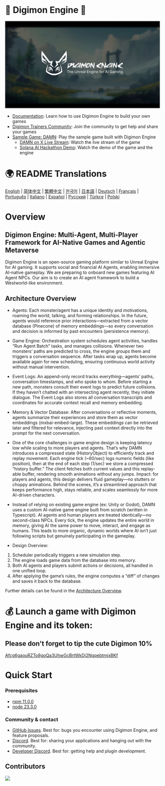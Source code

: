 # 👾 Digimon Engine 🧌

![Digimon Engine](./assets/digimon-engine.jpg)
- [Documentation](https://docs.digimon.tech/digimon): Learn how to use Digimon Engine to build your own games
- [Digimon Trainers Community](https://docs.digimon.tech/digimon/community/welcome-aboard-digimon-trainers): Join the community to get help and share your games
- [Sample Game: DAMN](https://damn.fun): Play the sample game built with Digimon Engine
  - [DAMN on X Live Stream](https://x.com/digimon_tech/live): Watch the live stream of the game
  - [Solana AI Hackathon Demo](https://www.youtube.com/watch?v=NNQWY-ByZww): Watch the demo of the game and the engine

# 🌍 README Translations
[English](./README.md) | [简体中文](./README.zh-CN.md) | [繁體中文](./README.zh-TW.md) | [한국어](./README.ko-KR.md) | [日本語](./README.ja-JP.md) | [Deutsch](./README.de-DE.md) | [Français](./README.fr-FR.md) | [Português](./README.pt-BR.md) | [Italiano](./README.it-IT.md) | [Español](./README.es-ES.md) | [Русский](./README.ru-RU.md) | [Türkçe](./README.tr-TR.md) | [Polski](./README.pl-PL.md)

# Overview
## Digimon Engine: Multi-Agent, Multi-Player Framework for AI-Native Games and Agentic Metaverse
Digimon Engine is an open-source gaming platform similar to Unreal Engine for AI gaming. It supports social and financial AI Agents, enabling immersive AI-native gameplay. We are preparing to onboard new games featuring AI Agent NPCs. Our aim is to create an AI agent framework to build a Westworld-like environment.

## Architecture Overview

- Agents: Each monster/agent has a unique identity and motivations, roaming the world, talking, and forming relationships. In the future, agents would reference prior interactions—extracted from a vector database (Pinecone) of memory embeddings—so every conversation and decision is informed by past encounters (persistence memory).

- Game Engine: Orchestration system schedules agent activities, handles “Run Agent Batch” tasks, and manages collisions. Whenever two monsters’ paths are predicted to cross, the engine groups them and triggers a conversation sequence. After tasks wrap up, agents become available again for new scheduling, ensuring continuous world activity without manual intervention.

- Event Logs: An append-only record tracks everything—agents’ paths, conversation timestamps, and who spoke to whom. Before starting a new path, monsters consult their event logs to predict future collisions. If they haven’t chatted with an intersecting agent recently, they initiate dialogue. The Event Logs also stores all conversation transcripts and coordinates for accurate context recall and memory embedding.

- Memory & Vector Database: After conversations or reflective moments, agents summarize their experiences and store them as vector embeddings (mxbai-embed-large). These embeddings can be retrieved later and filtered for relevance, injecting past context directly into the prompt for the next conversation.

- One of the core challenges in game engine design is keeping latency low while scaling to more players and agents. That’s why DAMN introduces a compressed state (HistoryObject) to efficiently track and replay movement. Each engine tick (~60/sec) logs numeric fields (like position), then at the end of each step (1/sec) we store a compressed “history buffer.” The client fetches both current values and this replay-able buffer, rendering smooth animations without any jumps. Impact: for players and agents, this design delivers fluid gameplay—no stutters or choppy animations. Behind the scenes, it’s a streamlined approach that keeps performance high, stays reliable, and scales seamlessly for more AI-driven characters.

- Instead of relying on existing game engine (ex: Unity or Godot), DAMN uses a custom AI-native game engine built from scratch (written in Typescript). AI agents and human players are treated identically—no second-class NPCs. Every tick, the engine updates the entire world in memory, giving AI the same power to move, interact, and engage as humans. This leads to more organic, dynamic worlds where AI isn’t just following scripts but genuinely participating in the gameplay. 


- Design Overview: 
1. Scheduler periodically triggers a new simulation step.
2. The engine loads game data from the database into memory.
3. Both AI agents and players submit actions or decisions, all handled in one unified loop. 
4. After applying the game’s rules, the engine computes a “diff” of changes and saves it back to the database.

Further details can be found in the [Architecture Overview](https://docs.digimon.tech/digimon/digimon-engine/architecture-overview).


# 💰 Launch a game with Digimon Engine and its token:


## Please don't forget to tip the cute Digimon 10%
[Afcg6gaouRZTo8goQa3UhwGcBrtWkDj2NgpebtmjxBKf](https://solscan.io/account/Afcg6gaouRZTo8goQa3UhwGcBrtWkDj2NgpebtmjxBKf)

# Quick Start

### Prerequisites

- [npm 11.0.0](https://www.npmjs.com/get-npm)
- [node 23.3.0](https://nodejs.org/en/download/)

### Community & contact

- [GitHub Issues](https://github.com/CohumanSpace/digimon-engine/issues). Best for: bugs you encounter using Digimon Engine, and feature proposals.
- [Discord](Incoming). Best for: sharing your applications and hanging out with the community.
- [Developer Discord](Incoming). Best for: getting help and plugin development.

## Contributors

<a href="https://github.com/CohumanSpace/digimon-engine/graphs/contributors">
  <img src="https://contrib.rocks/image?repo=CohumanSpace/digimon-engine" />
</a>
